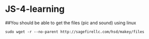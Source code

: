 # JS-4-learning

##You should be able to get the files (pic and sound) using linux
```
sudo wget -r --no-parent http://sagefirellc.com/hsd/makey/files
```
